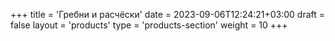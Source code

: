 +++
title = 'Гребни и расчёски'
date = 2023-09-06T12:24:21+03:00
draft = false
layout = 'products'
type = 'products-section'
weight = 10
+++
